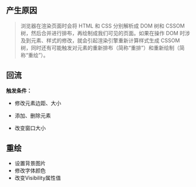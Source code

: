 ## 产生原因
> 浏览器在渲染页面时会将 HTML 和 CSS 分别解析成 DOM 树和 CSSOM 树，然后合并进行排布，再绘制成我们可见的页面。如果在操作 DOM 时涉及到元素、样式的修改，就会引起渲染引擎重新计算样式生成 CSSOM 树，同时还有可能触发对元素的重新排布（简称“重排”）和重新绘制（简称“重绘”）。

## 回流
**触发条件：**
+ 修改元素边距、大小
  
+ 添加、删除元素
  
+ 改变窗口大小

## 重绘
+ 设置背景图片
+ 修改字体颜色
+ 改变Visibility属性值
    
